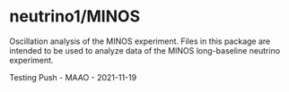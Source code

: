 # neutrino1/MINOS
Oscillation analysis of the MINOS experiment.
Files in this package are intended to be used to analyze data of the MINOS long-baseline neutrino experiment.

Testing Push - MAAO - 2021-11-19

